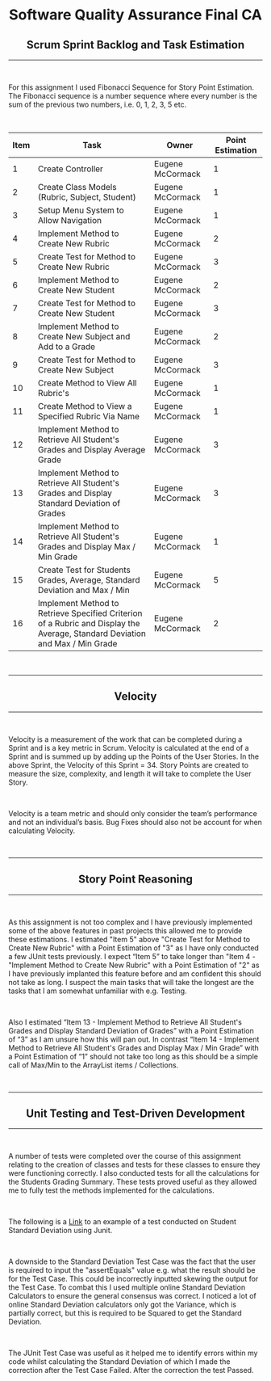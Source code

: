 # <center> Software Quality Assurance Final CA </center>

## <center> Scrum Sprint Backlog and Task Estimation </center>

---

<br />

For this assignment I used Fibonacci Sequence for Story Point Estimation. The Fibonacci sequence is a number sequence where every number is the sum of the previous two numbers, i.e. 0, 1, 2, 3, 5 etc. 

<br />

|Item | Task | Owner | Point Estimation |
| --- | ---  |  ---  |     ---      |
|  1  | Create Controller | Eugene McCormack | 1 |
|  2  | Create Class Models (Rubric, Subject, Student) | Eugene McCormack | 1 |
|  3  | Setup Menu System to Allow Navigation | Eugene McCormack | 1 |
|  4  | Implement Method to Create New Rubric | Eugene McCormack | 2 |
|  5  | Create Test for Method to Create New Rubric | Eugene McCormack | 3 |
|  6  | Implement Method to Create New Student| Eugene McCormack | 2 |
|  7  | Create Test for Method to Create New Student | Eugene McCormack | 3 |
|  8  | Implement Method to Create New Subject and Add to a Grade| Eugene McCormack | 2 |
|  9  | Create Test for Method to Create New Subject | Eugene McCormack | 3 |
|  10  | Create Method to View All Rubric's | Eugene McCormack | 1 |
|  11  | Create Method to View a  Specified Rubric Via Name | Eugene McCormack | 1 |
|  12  | Implement Method to Retrieve All Student's Grades and Display Average Grade| Eugene McCormack | 3 |
|  13  | Implement Method to Retrieve All Student's Grades and Display Standard Deviation of Grades| Eugene McCormack | 3 |
|  14  | Implement Method to Retrieve All Student's Grades and Display Max / Min Grade| Eugene McCormack | 1 |
|  15  | Create Test for Students Grades, Average, Standard Deviation and Max / Min | Eugene McCormack | 5 |
|  16  | Implement Method to Retrieve Specified Criterion of a Rubric and Display the Average, Standard Deviation and Max / Min Grade| Eugene McCormack | 2 |

<br />

---
## <center> Velocity </center>
---

<br/>

Velocity is a measurement of the work that can be completed during a Sprint and is a key metric in Scrum. Velocity is calculated at the end of a Sprint and is summed up by adding up the Points of the User Stories. In the above Sprint, the Velocity of this Sprint = 34. Story Points are created to measure the size, complexity, and length it will take to complete the User Story. 

<br/>

Velocity is a team metric and should only consider the team’s performance and not an individual’s basis. Bug Fixes should also not be account for when calculating Velocity.


<br/>

---
## <center> Story Point Reasoning </center>
---

<br/>

As this assignment is not too complex and I have previously implemented some of the above features in past projects this allowed me to provide these estimations. I estimated "Item 5" above "Create Test for Method to Create New Rubric" with a Point Estimation of "3" as I have only conducted a few JUnit tests previously. I expect “Item 5” to take longer than "Item 4 - "Implement Method to Create New Rubric" with a Point Estimation of "2" as I have previously implanted this feature before and am confident this should not take as long. I suspect the main tasks that will take the longest are the tasks that I am somewhat unfamiliar with e.g. Testing.

<br/>

Also I estimated  “Item 13 - Implement Method to Retrieve All Student's Grades and Display Standard Deviation of Grades” with a Point Estimation of “3” as I am unsure how this will pan out. In contrast “Item 14 - Implement Method to Retrieve All Student's Grades and Display Max / Min Grade” with a Point Estimation of “1” should not take too long as this should be a simple call of Max/Min to the ArrayList items / Collections. 

<br/>

---
## <center> Unit Testing and Test-Driven Development </center>
---

<br/>

A number of tests were completed over the course of this assignment relating to the creation of classes and tests for these classes to ensure they were functioning correctly. I also conducted tests for all the calculations for the Students Grading Summary. These tests proved useful as they allowed me to fully test the methods implemented for the calculations. 

<br/>

The following is a [Link](https://github.com/eugenemccormack/Software_Quality_Assurance_Final_CA/pull/19/files) to an example of a test conducted on Student Standard Deviation using Junit.

<br/>

A downside to the Standard Deviation Test Case was the fact that the user is required to input the "assertEquals" value e.g. what the result should be for the Test Case. This could be incorrectly inputted skewing the output for the Test Case. To combat this I used multiple online Standard Deviation Calculators to ensure the general consensus was correct. I noticed a lot of online Standard Deviation calculators only got the Variance, which is partially correct, but this is required to be Squared to get the Standard Deviation.

<br/>

The JUnit Test Case was useful as it helped me to identify errors within my code whilst calculating the Standard Deviation of which I made the correction after the Test Case Failed. After the correction the test Passed.

<br/>


